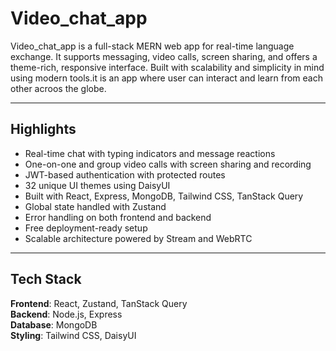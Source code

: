 # Video_chat_app

Video_chat_app is a full-stack MERN web app for real-time language exchange. It supports messaging, video calls, screen sharing, and offers a theme-rich, responsive interface. Built with scalability and simplicity in mind using modern tools.it is an app where user can interact and learn from  each other acroos the globe.

---

## Highlights

- Real-time chat with typing indicators and message reactions  
- One-on-one and group video calls with screen sharing and recording  
- JWT-based authentication with protected routes  
- 32 unique UI themes using DaisyUI  
- Built with React, Express, MongoDB, Tailwind CSS, TanStack Query  
- Global state handled with Zustand  
- Error handling on both frontend and backend  
- Free deployment-ready setup  
- Scalable architecture powered by Stream and WebRTC

---

## Tech Stack

**Frontend**: React, Zustand, TanStack Query  
**Backend**: Node.js, Express  
**Database**: MongoDB  
**Styling**: Tailwind CSS, DaisyUI  
